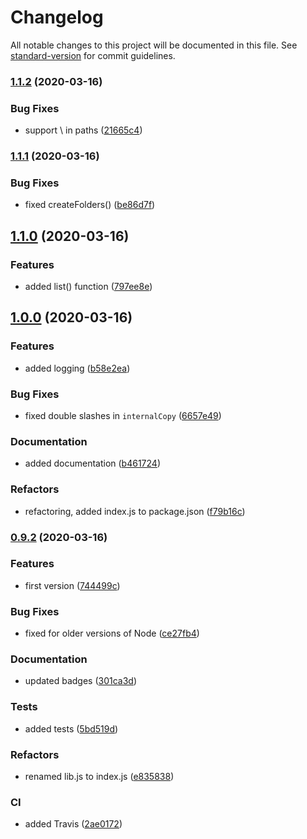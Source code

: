 # Changelog

All notable changes to this project will be documented in this file. See [standard-version](https://github.com/conventional-changelog/standard-version) for commit guidelines.

### [1.1.2](https://github.com/lukaszmn/Simple-Build-Kit/compare/v1.1.1...v1.1.2) (2020-03-16)


### Bug Fixes

* support \ in paths ([21665c4](https://github.com/lukaszmn/Simple-Build-Kit/commit/21665c41d22d65e087531754c9eb93779a670c45))

### [1.1.1](https://github.com/lukaszmn/Simple-Build-Kit/compare/v1.1.0...v1.1.1) (2020-03-16)


### Bug Fixes

* fixed createFolders() ([be86d7f](https://github.com/lukaszmn/Simple-Build-Kit/commit/be86d7ffe9c7bf592b9685db7f7735b1e212ae30))

## [1.1.0](https://github.com/lukaszmn/Simple-Build-Kit/compare/v1.0.0...v1.1.0) (2020-03-16)


### Features

* added list() function ([797ee8e](https://github.com/lukaszmn/Simple-Build-Kit/commit/797ee8ee39711e05557c3a63f9df8418f2208702))

## [1.0.0](https://github.com/lukaszmn/Simple-Build-Kit/compare/v0.9.2...v1.0.0) (2020-03-16)


### Features

* added logging ([b58e2ea](https://github.com/lukaszmn/Simple-Build-Kit/commit/b58e2ea86b00c3954f059b52a936183f078f7960))


### Bug Fixes

* fixed double slashes in `internalCopy` ([6657e49](https://github.com/lukaszmn/Simple-Build-Kit/commit/6657e49e4901985bce956c2a28935b806f0ec74f))


### Documentation

* added documentation ([b461724](https://github.com/lukaszmn/Simple-Build-Kit/commit/b46172415eb5c833b7a5d3e4382c148e3a4ecd94))


### Refactors

* refactoring, added index.js to package.json ([f79b16c](https://github.com/lukaszmn/Simple-Build-Kit/commit/f79b16c56e0db7fef778b56360149fa9cf87a926))

### [0.9.2](https://github.com/lukaszmn/Simple-Build-Kit/compare/v0.0.0...v0.9.2) (2020-03-16)


### Features

* first version ([744499c](https://github.com/lukaszmn/Simple-Build-Kit/commit/744499c88aee34c34e0f4e94958cc91a066ddde1))


### Bug Fixes

* fixed for older versions of Node ([ce27fb4](https://github.com/lukaszmn/Simple-Build-Kit/commit/ce27fb4cb578cea5addeaf268df4c9a5aeaf32db))


### Documentation

* updated badges ([301ca3d](https://github.com/lukaszmn/Simple-Build-Kit/commit/301ca3d946326854e2ac5b543d9ce7cba8105b34))


### Tests

* added tests ([5bd519d](https://github.com/lukaszmn/Simple-Build-Kit/commit/5bd519d2cd56b5a9f8c6d4cc7c3bac8587c27a38))


### Refactors

* renamed lib.js to index.js ([e835838](https://github.com/lukaszmn/Simple-Build-Kit/commit/e835838ddf1612457206a92d5cc1307ac162a5a2))


### CI

* added Travis ([2ae0172](https://github.com/lukaszmn/Simple-Build-Kit/commit/2ae0172a95c3e7d09c4b5e4299591c781b9bcdb2))
